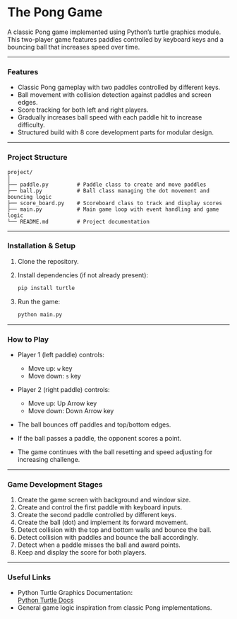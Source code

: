 # The Pong Game

A classic Pong game implemented using Python’s turtle graphics module. This two-player game features paddles controlled by keyboard keys and a bouncing ball that increases speed over time.

***

### Features
- Classic Pong gameplay with two paddles controlled by different keys.  
- Ball movement with collision detection against paddles and screen edges.  
- Score tracking for both left and right players.  
- Gradually increases ball speed with each paddle hit to increase difficulty.  
- Structured build with 8 core development parts for modular design.

***

### Project Structure

```text
project/
│
├── paddle.py         # Paddle class to create and move paddles
├── ball.py           # Ball class managing the dot movement and bouncing logic
├── score_board.py    # Scoreboard class to track and display scores
├── main.py           # Main game loop with event handling and game logic
└── README.md         # Project documentation
```

***

### Installation & Setup

1. Clone the repository.

2. Install dependencies (if not already present):  
   ```bash
   pip install turtle
   ```

3. Run the game:  
   ```bash
   python main.py
   ```

***

### How to Play

- Player 1 (left paddle) controls:  
  - Move up: `w` key  
  - Move down: `s` key  

- Player 2 (right paddle) controls:  
  - Move up: Up Arrow key  
  - Move down: Down Arrow key  

- The ball bounces off paddles and top/bottom edges.  
- If the ball passes a paddle, the opponent scores a point.  
- The game continues with the ball resetting and speed adjusting for increasing challenge.

***

### Game Development Stages

1. Create the game screen with background and window size.  
2. Create and control the first paddle with keyboard inputs.  
3. Create the second paddle controlled by different keys.  
4. Create the ball (dot) and implement its forward movement.  
5. Detect collision with the top and bottom walls and bounce the ball.  
6. Detect collision with paddles and bounce the ball accordingly.  
7. Detect when a paddle misses the ball and award points.  
8. Keep and display the score for both players.

***

### Useful Links

- Python Turtle Graphics Documentation:  
  [Python Turtle Docs](https://docs.python.org/3/library/turtle.html)  
- General game logic inspiration from classic Pong implementations.
